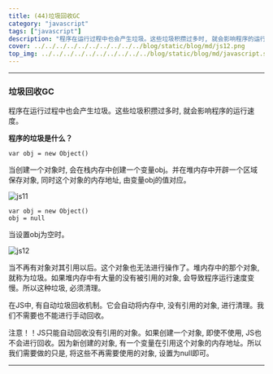 ```yaml
---
title: (44)垃圾回收GC
category: "javascript"
tags: ["javascript"]
description: "程序在运行过程中也会产生垃圾。这些垃圾积攒过多时, 就会影响程序的运行速度。"
cover: ../../../../../../../../../../blog/static/blog/md/js12.png
top_img: ../../../../../../../../../../blog/static/blog/md/javascript.svg
---
```


***

### 垃圾回收GC


程序在运行过程中也会产生垃圾。这些垃圾积攒过多时, 就会影响程序的运行速度。

**程序的垃圾是什么？**


    var obj = new Object()


当创建一个对象时, 会在栈内存中创建一个变量obj。并在堆内存中开辟一个区域保存对象, 同时这个对象的内存地址, 由变量obj的值对应。


![js11](../../../../../../../../../../blog/static/blog/md/js11.png)


    var obj = new Object()
    obj = null

当设置obj为空时。


![js12](../../../../../../../../../../blog/static/blog/md/js12.png)


当不再有对象对其引用以后。这个对象也无法进行操作了。堆内存中的那个对象, 就称为垃圾。如果堆内存中有大量的没有被引用的对象, 会导致程序运行速度变慢。所以这种垃圾, 必须清理。


在JS中, 有自动垃圾回收机制。它会自动将内存中, 没有引用的对象, 进行清理。我们不需要也不能进行手动回收。


注意！！JS只能自动回收没有引用的对象。如果创建一个对象, 即使不使用, JS也不会进行回收。因为新创建的对象, 有一个变量在引用这个对象的内存地址。所以我们需要做的只是, 将这些不再需要使用的对象, 设置为null即可。


***